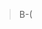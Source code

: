 >B-(

<!---
mojtabavahidinasab/mojtabavahidinasab is a ✨ special ✨ repository because its `README.md` (this file) appears on your GitHub profile.
You can click the Preview link to take a look at your changes.
--->

